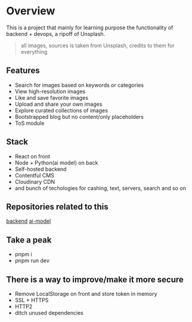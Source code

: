 # Overview

This is a project that mainly for learning purpose the functionality of backend + devops, a ripoff of Unsplash.

> all images, sources is taken from Unsplash, credits to them for everything

## Features

- Search for images based on keywords or categories
- View high-resolution images
- Like and save favorite images
- Upload and share your own images
- Explore curated collections of images
- Bootstrapped blog but no content/only placeholders
- ToS module

## Stack

- React on front
- Node + Python(ai model) on back
- Self-hosted backend
- Contentful CMS
- Cloudinary CDN
- and bunch of techologies for cashing, text, servers, search and so on

## Repositories related to this

[backend](https://github.com/AlexanderKudr/luminova-backend)
[ai-model](https://github.com/AlexanderKudr/ai-texttoimage-generator)

## Take a peak

- pnpm i
- pnpm run dev

## There is a way to improve/make it more secure

- Remove LocalStorage on front and store token in memory
- SSL + HTTPS
- HTTP2
- ditch unused dependencies
